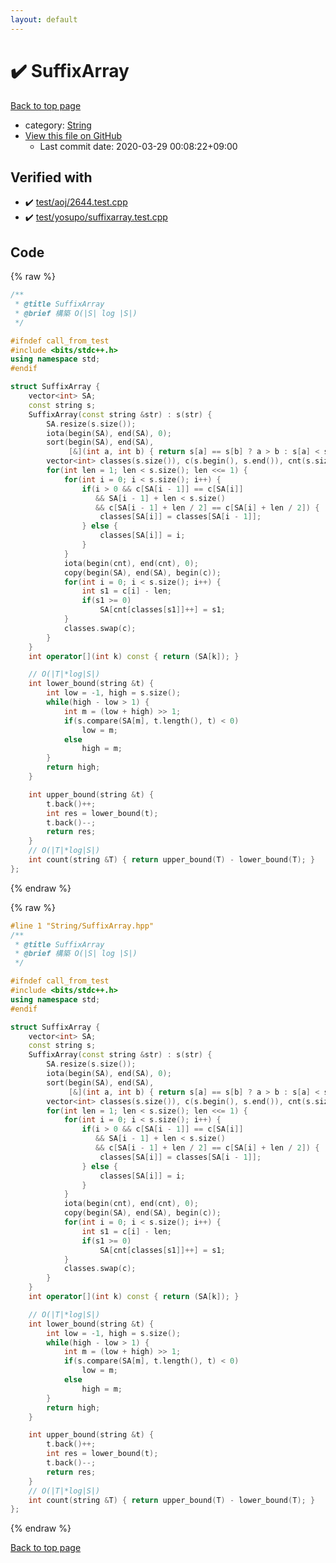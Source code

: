 ```yaml
---
layout: default
---
```


<!-- mathjax config similar to math.stackexchange -->
<script type="text/javascript" async
  src="https://cdnjs.cloudflare.com/ajax/libs/mathjax/2.7.5/MathJax.js?config=TeX-MML-AM_CHTML">
</script>
<script type="text/x-mathjax-config">
  MathJax.Hub.Config({
    TeX: { equationNumbers: { autoNumber: "AMS" }},
    tex2jax: {
      inlineMath: [ ['$','$'] ],
      processEscapes: true
    },
    "HTML-CSS": { matchFontHeight: false },
    displayAlign: "left",
    displayIndent: "2em"
  });
</script>

<script type="text/javascript" src="https://cdnjs.cloudflare.com/ajax/libs/jquery/3.4.1/jquery.min.js"></script>
<script src="https://cdn.jsdelivr.net/npm/jquery-balloon-js@1.1.2/jquery.balloon.min.js" integrity="sha256-ZEYs9VrgAeNuPvs15E39OsyOJaIkXEEt10fzxJ20+2I=" crossorigin="anonymous"></script>
<script type="text/javascript" src="../../assets/js/copy-button.js"></script>
<link rel="stylesheet" href="../../assets/css/copy-button.css" />


# :heavy_check_mark: SuffixArray

<a href="../../index.html">Back to top page</a>

* category: <a href="../../index.html#27118326006d3829667a400ad23d5d98">String</a>
* <a href="{{ site.github.repository_url }}/blob/master/String/SuffixArray.hpp">View this file on GitHub</a>
    - Last commit date: 2020-03-29 00:08:22+09:00




## Verified with

* :heavy_check_mark: <a href="../../verify/test/aoj/2644.test.cpp.html">test/aoj/2644.test.cpp</a>
* :heavy_check_mark: <a href="../../verify/test/yosupo/suffixarray.test.cpp.html">test/yosupo/suffixarray.test.cpp</a>


## Code

<a id="unbundled"></a>
{% raw %}
```cpp
/**
 * @title SuffixArray
 * @brief 構築 O(|S| log |S|)
 */

#ifndef call_from_test
#include <bits/stdc++.h>
using namespace std;
#endif

struct SuffixArray {
    vector<int> SA;
    const string s;
    SuffixArray(const string &str) : s(str) {
        SA.resize(s.size());
        iota(begin(SA), end(SA), 0);
        sort(begin(SA), end(SA),
             [&](int a, int b) { return s[a] == s[b] ? a > b : s[a] < s[b]; });
        vector<int> classes(s.size()), c(s.begin(), s.end()), cnt(s.size());
        for(int len = 1; len < s.size(); len <<= 1) {
            for(int i = 0; i < s.size(); i++) {
                if(i > 0 && c[SA[i - 1]] == c[SA[i]]
                   && SA[i - 1] + len < s.size()
                   && c[SA[i - 1] + len / 2] == c[SA[i] + len / 2]) {
                    classes[SA[i]] = classes[SA[i - 1]];
                } else {
                    classes[SA[i]] = i;
                }
            }
            iota(begin(cnt), end(cnt), 0);
            copy(begin(SA), end(SA), begin(c));
            for(int i = 0; i < s.size(); i++) {
                int s1 = c[i] - len;
                if(s1 >= 0)
                    SA[cnt[classes[s1]]++] = s1;
            }
            classes.swap(c);
        }
    }
    int operator[](int k) const { return (SA[k]); }

    // O(|T|*log|S|)
    int lower_bound(string &t) {
        int low = -1, high = s.size();
        while(high - low > 1) {
            int m = (low + high) >> 1;
            if(s.compare(SA[m], t.length(), t) < 0)
                low = m;
            else
                high = m;
        }
        return high;
    }

    int upper_bound(string &t) {
        t.back()++;
        int res = lower_bound(t);
        t.back()--;
        return res;
    }
    // O(|T|*log|S|)
    int count(string &T) { return upper_bound(T) - lower_bound(T); }
};
```
{% endraw %}

<a id="bundled"></a>
{% raw %}
```cpp
#line 1 "String/SuffixArray.hpp"
/**
 * @title SuffixArray
 * @brief 構築 O(|S| log |S|)
 */

#ifndef call_from_test
#include <bits/stdc++.h>
using namespace std;
#endif

struct SuffixArray {
    vector<int> SA;
    const string s;
    SuffixArray(const string &str) : s(str) {
        SA.resize(s.size());
        iota(begin(SA), end(SA), 0);
        sort(begin(SA), end(SA),
             [&](int a, int b) { return s[a] == s[b] ? a > b : s[a] < s[b]; });
        vector<int> classes(s.size()), c(s.begin(), s.end()), cnt(s.size());
        for(int len = 1; len < s.size(); len <<= 1) {
            for(int i = 0; i < s.size(); i++) {
                if(i > 0 && c[SA[i - 1]] == c[SA[i]]
                   && SA[i - 1] + len < s.size()
                   && c[SA[i - 1] + len / 2] == c[SA[i] + len / 2]) {
                    classes[SA[i]] = classes[SA[i - 1]];
                } else {
                    classes[SA[i]] = i;
                }
            }
            iota(begin(cnt), end(cnt), 0);
            copy(begin(SA), end(SA), begin(c));
            for(int i = 0; i < s.size(); i++) {
                int s1 = c[i] - len;
                if(s1 >= 0)
                    SA[cnt[classes[s1]]++] = s1;
            }
            classes.swap(c);
        }
    }
    int operator[](int k) const { return (SA[k]); }

    // O(|T|*log|S|)
    int lower_bound(string &t) {
        int low = -1, high = s.size();
        while(high - low > 1) {
            int m = (low + high) >> 1;
            if(s.compare(SA[m], t.length(), t) < 0)
                low = m;
            else
                high = m;
        }
        return high;
    }

    int upper_bound(string &t) {
        t.back()++;
        int res = lower_bound(t);
        t.back()--;
        return res;
    }
    // O(|T|*log|S|)
    int count(string &T) { return upper_bound(T) - lower_bound(T); }
};

```
{% endraw %}

<a href="../../index.html">Back to top page</a>

